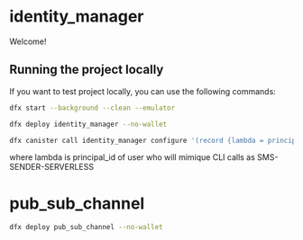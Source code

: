 # identity_manager

Welcome!

## Running the project locally

If you want to test project locally, you can use the following commands:

```bash
dfx start --background --clean --emulator

dfx deploy identity_manager --no-wallet

dfx canister call identity_manager configure '(record {lambda = principal "sculj-2sjuf-dxqlm-dcv5y-hin5x-zfyvr-tzngf-bt5b5-dwhcc-zbsqf-rae"; token_ttl = 60;  token_refresh_ttl = 60; env = opt "test"})'
```
where lambda is principal_id of user who will mimique CLI calls as SMS-SENDER-SERVERLESS


# pub_sub_channel

```bash
dfx deploy pub_sub_channel --no-wallet
```
